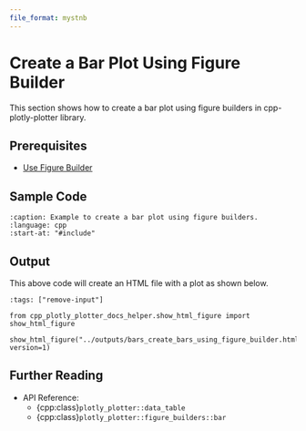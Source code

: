 ```yaml
---
file_format: mystnb
---
```


# Create a Bar Plot Using Figure Builder

This section shows how to create a bar plot using figure builders in cpp-plotly-plotter library.

## Prerequisites

- [Use Figure Builder](../get_started/use_figure_builder.md)

## Sample Code

```{literalinclude} /../../../examples/bars/create_bars_using_figure_builder.cpp
:caption: Example to create a bar plot using figure builders.
:language: cpp
:start-at: "#include"
```

## Output

This above code will create an HTML file with a plot as shown below.

```{code-cell}
:tags: ["remove-input"]

from cpp_plotly_plotter_docs_helper.show_html_figure import show_html_figure

show_html_figure("../outputs/bars_create_bars_using_figure_builder.html", version=1)
```

## Further Reading

- API Reference:
  - {cpp:class}`plotly_plotter::data_table`
  - {cpp:class}`plotly_plotter::figure_builders::bar`
